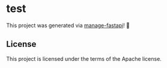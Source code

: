# test

This project was generated via [manage-fastapi](https://ycd.github.io/manage-fastapi/)! :tada:

## License

This project is licensed under the terms of the Apache license.
